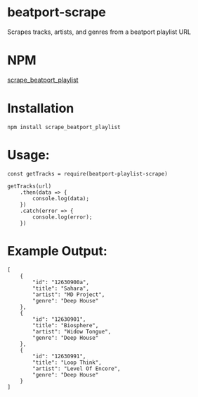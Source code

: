 # beatport-scrape
 Scrapes tracks, artists, and genres from a beatport playlist URL

# NPM
[scrape_beatport_playlist](https://www.npmjs.com/package/scrape_beatport_playlist)

# Installation
```
npm install scrape_beatport_playlist
```

# Usage:
```
const getTracks = require(beatport-playlist-scrape)

getTracks(url)
    .then(data => {
        console.log(data);
    })
    .catch(error => {
        console.log(error);
    })
```

# Example Output:
```
[
    {
        "id": "12630900a",
        "title": "Sahara",
        "artist": "MD Project",
        "genre": "Deep House"
    },
    {
        "id": "12630901",
        "title": "Biosphere",
        "artist": "Widow Tongue",
        "genre": "Deep House"
    },
    {
        "id": "12630991",
        "title": "Loop Think",
        "artist": "Level Of Encore",
        "genre": "Deep House"
    }
]
```
